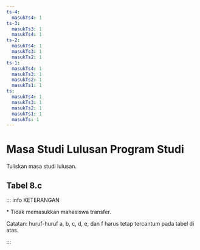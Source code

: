 ```yaml
---
ts-4:
  masukTs4: 1
ts-3:
  masukTs3: 1
  masukTs4: 1
ts-2:
  masukTs4: 1
  masukTs3: 1
  masukTs2: 1
ts-1:
  masukTs4: 1
  masukTs3: 1
  masukTs2: 1
  masukTs1: 1
ts:
  masukTs4: 1
  masukTs3: 1
  masukTs2: 1
  masukTs1: 1
  masukTs: 1
---
```


<script setup>
import { useData } from "vitepress"
import Tabel from '../components/tabel-8c.vue'

const { frontmatter } = useData()
</script>

# Masa Studi Lulusan Program Studi

Tuliskan masa studi lulusan.

## Tabel 8.c

<Tabel :data="frontmatter" />

::: info KETERANGAN

\* Tidak memasukkan mahasiswa transfer.

Catatan: huruf-huruf a, b, c, d, e, dan f harus tetap tercantum pada tabel di atas.

:::

